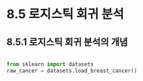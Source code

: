 # 8.5 로지스틱 회귀 분석
## 8.5.1 로지스틱 회귀 분석의 개념

``` python

from sklearn import datasets
raw_cancer = datasets.load_breast_cancer()



```
